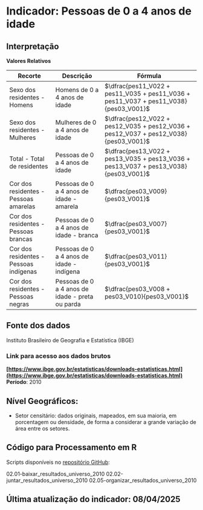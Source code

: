 # Indicador: Pessoas de 0 a 4 anos de idade

## Interpretação

**Valores Relativos**

|Recorte|Descrição  |Fórmula
|--|--|--|
|Sexo dos residentes - Homens|Homens de 0 a 4 anos de idade|$\dfrac{pes11_V022 + pes11_V035 + pes11_V036 + pes11_V037 + pes11_V038}{pes03_V001}$|
|Sexo dos residentes - Mulheres|Mulheres de 0 a 4 anos de idade|$\dfrac{pes12_V022 + pes12_V035 + pes12_V036 + pes12_V037 + pes12_V038}{pes03_V001}$|
|Total - Total de residentes|Pessoas de 0 a 4 anos de idade|$\dfrac{pes13_V022 + pes13_V035 + pes13_V036 + pes13_V037 + pes13_V038}{pes03_V001}$|
|Cor dos residentes - Pessoas amarelas|Pessoas de 0 a 4 anos de idade - amarela|$\dfrac{pes03_V009}{pes03_V001}$|
|Cor dos residentes - Pessoas brancas|Pessoas de 0 a 4 anos de idade - branca|$\dfrac{pes03_V007}{pes03_V001}$|
|Cor dos residentes - Pessoas indígenas|Pessoas de 0 a 4 anos de idade - indígena|$\dfrac{pes03_V011}{pes03_V001}$|
|Cor dos residentes - Pessoas negras|Pessoas de 0 a 4 anos de idade - preta ou parda|$\dfrac{pes03_V008 + pes03_V010}{pes03_V001}$|


## Fonte dos dados
Instituto Brasileiro de Geografia e Estatística (IBGE)

### Link para acesso aos dados brutos
**[https://www.ibge.gov.br/estatisticas/downloads-estatisticas.html](https://www.ibge.gov.br/estatisticas/downloads-estatisticas.html)**
**Período**: 2010

## Nível Geográficos:

 - Setor censitário: dados originais, mapeados, em sua maioria, em porcentagem ou densidade, de forma a considerar a grande variação de área entre os setores.

## Código para Processamento em R
Scripts disponíveis no [repositório GitHub](https://github.com/cem-usp/georedus):

02.01-baixar_resultados_universo_2010
02.02-juntar_resultados_universo_2010
02.05-organizar_resultados_universo_2010

## Última atualização do indicador: 08/04/2025
